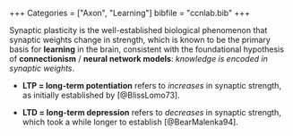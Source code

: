 +++
Categories = ["Axon", "Learning"]
bibfile = "ccnlab.bib"
+++

Synaptic plasticity is the well-established biological phenomenon that synaptic weights change in strength, which is known to be the primary basis for **learning** in the brain, consistent with the foundational hypothesis of **connectionism** / **neural network models**: _knowledge is encoded in synaptic weights_.

* **LTP = long-term potentiation** refers to _increases_ in synaptic strength, as initially established by [@BlissLomo73].

* **LTD = long-term depression** refers to _decreases_ in synaptic strength, which took a while longer to establish [@BearMalenka94].


